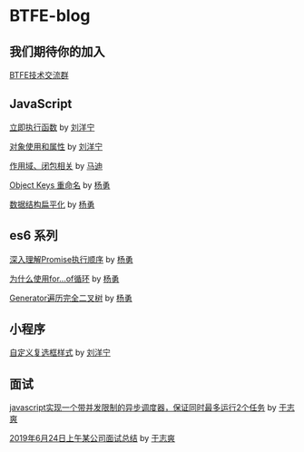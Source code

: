 # BTFE-blog

## 我们期待你的加入

[BTFE技术交流群](https://github.com/BTFE/BTFE-blog/blob/master/JOIN.md)

## JavaScript

[立即执行函数](https://github.com/BTFE/BTFE-blog/issues/2) by [刘洋宁](https://github.com/Provenr)

[对象使用和属性](https://github.com/BTFE/BTFE-blog/issues/11) by [刘洋宁](https://github.com/Provenr)

[作用域、闭包相关](https://github.com/BTFE/BTFE-blog/issues/4) by [马迪](https://github.com/MadWeb)

[Object Keys 重命名](https://github.com/BTFE/BTFE-blog/issues/5) by [杨勇](https://github.com/AngusYang9)

[数据结构扁平化](https://github.com/BTFE/BTFE-blog/issues/7) by [杨勇](https://github.com/AngusYang9)

## es6 系列

[深入理解Promise执行顺序](https://github.com/BTFE/BTFE-blog/issues/1) by [杨勇](https://github.com/AngusYang9)

[为什么使用for...of循环](https://github.com/BTFE/BTFE-blog/issues/3) by [杨勇](https://github.com/AngusYang9)

[Generator遍历完全二叉树](https://github.com/BTFE/BTFE-blog/issues/8) by [杨勇](https://github.com/AngusYang9)

## 小程序
[自定义复选框样式](https://github.com/BTFE/BTFE-blog/issues/10) by [刘洋宁](https://github.com/Provenr)

## 面试

[javascript实现一个带并发限制的异步调度器，保证同时最多运行2个任务](https://github.com/BTFE/BTFE-blog/issues/6) by [于志爽](https://github.com/yuzhishuang)

[2019年6月24日上午某公司面试总结](https://github.com/BTFE/BTFE-blog/issues/9) by [于志爽](https://github.com/yuzhishuang)
